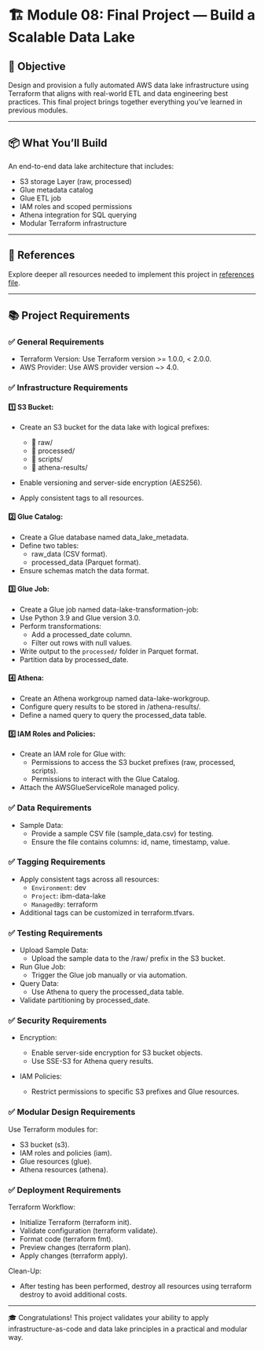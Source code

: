 # 🏗️ Module 08: Final Project — Build a Scalable Data Lake

## 🎯 Objective

Design and provision a fully automated AWS data lake infrastructure using Terraform that aligns with real-world ETL and data engineering best practices. This final project brings together everything you’ve learned in previous modules.

---

## 📦 What You’ll Build

An end-to-end data lake architecture that includes:

- S3 storage Layer (raw, processed)
- Glue metadata catalog
- Glue ETL job
- IAM roles and scoped permissions
- Athena integration for SQL querying
- Modular Terraform infrastructure

---

## 🔗 References

Explore deeper all resources needed to implement this project in [references file](references.md).

---


## 📚 Project Requirements

### ✅ General Requirements

- Terraform Version: Use Terraform version >= 1.0.0, < 2.0.0.
- AWS Provider: Use AWS provider version ~> 4.0.

### ✅ Infrastructure Requirements

#### 1️⃣ S3 Bucket:

- Create an S3 bucket for the data lake with logical prefixes:  
  - 📁 raw/  
  - 📁 processed/  
  - 📁 scripts/  
  - 📁 athena-results/  

- Enable versioning and server-side encryption (AES256).
- Apply consistent tags to all resources.

#### 2️⃣ Glue Catalog:

- Create a Glue database named data_lake_metadata.
- Define two tables:
  - raw_data (CSV format).
  - processed_data (Parquet format).
- Ensure schemas match the data format.


#### 3️⃣ Glue Job:

- Create a Glue job named data-lake-transformation-job:
- Use Python 3.9 and Glue version 3.0.
- Perform transformations:
  - Add a processed_date column.
  - Filter out rows with null values.
- Write output to the `processed/` folder in Parquet format.
- Partition data by processed_date.

#### 4️⃣ Athena:

- Create an Athena workgroup named data-lake-workgroup.
- Configure query results to be stored in /athena-results/.
- Define a named query to query the processed_data table.

#### 5️⃣ IAM Roles and Policies:

- Create an IAM role for Glue with:
  - Permissions to access the S3 bucket prefixes (raw, processed, scripts).
  - Permissions to interact with the Glue Catalog.
- Attach the AWSGlueServiceRole managed policy.


### ✅ Data Requirements

- Sample Data:
  - Provide a sample CSV file (sample_data.csv) for testing.
  - Ensure the file contains columns: id, name, timestamp, value.

### ✅ Tagging Requirements

- Apply consistent tags across all resources:
  - `Environment`: dev
  - `Project`: ibm-data-lake
  - `ManagedBy`: terraform
- Additional tags can be customized in terraform.tfvars.


### ✅ Testing Requirements

- Upload Sample Data:
  - Upload the sample data to the /raw/ prefix in the S3 bucket.
- Run Glue Job:
  - Trigger the Glue job manually or via automation.
- Query Data:
  - Use Athena to query the processed_data table.
- Validate partitioning by processed_date.

### ✅ Security Requirements

- Encryption:
  - Enable server-side encryption for S3 bucket objects.
  - Use SSE-S3 for Athena query results.

- IAM Policies:
  - Restrict permissions to specific S3 prefixes and Glue resources.

### ✅ Modular Design Requirements

Use Terraform modules for:
- S3 bucket (s3).
- IAM roles and policies (iam).
- Glue resources (glue).
- Athena resources (athena).

### ✅ Deployment Requirements

Terraform Workflow:

- Initialize Terraform (terraform init).
- Validate configuration (terraform validate).
- Format code (terraform fmt).
- Preview changes (terraform plan).
- Apply changes (terraform apply).

Clean-Up:
- After testing has been performed, destroy all resources using terraform destroy to avoid additional costs.

---

🎓 Congratulations! This project validates your ability to apply infrastructure-as-code and data lake principles in a practical and modular way.